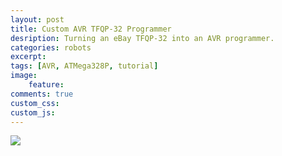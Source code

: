 ```yaml
---
layout: post
title: Custom AVR TFQP-32 Programmer
desription: Turning an eBay TFQP-32 into an AVR programmer.
categories: robots
excerpt:
tags: [AVR, ATMega328P, tutorial]
image: 
    feature: 
comments: true
custom_css: 
custom_js: 
---
```


![](https://ladvien/images/TFQP_32_Programmer_Pin_Map.PNG)